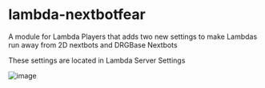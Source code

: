 # lambda-nextbotfear
A module for Lambda Players that adds two new settings to make Lambdas run away from 2D nextbots and DRGBase Nextbots

These settings are located in Lambda Server Settings

![image](https://user-images.githubusercontent.com/109770359/216836978-2336e797-cf5c-46f1-88ea-7296a2956688.png)
